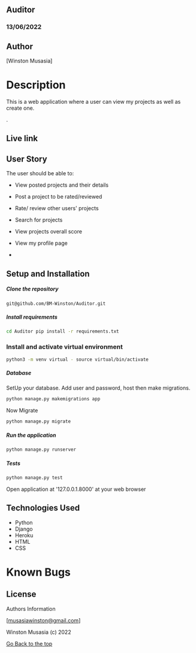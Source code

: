 ## Auditor

### 13/06/2022

## Author

[Winston Musasia]

# Description
This is a web application where a user can view my projects as well as create one.

.


## Live link


## User Story
The user should be able to:

* View posted projects and their details
* Post a project to be rated/reviewed
* Rate/ review other users' projects
* Search for projects 
* View projects overall score
* View my profile page

* 
## Setup and Installation

##### Clone the repository
```bash
git@github.com/BM-Winston/Auditor.git
```
##### Install requirements 
```bash
cd Auditor pip install -r requirements.txt
```
### Install and activate virtual environment
```bash
python3 -m venv virtual - source virtual/bin/activate
```
 ##### Database  
  SetUp your database. Add user and password, host then make migrations. 
 ```bash 
python manage.py makemigrations app
 ``` 
 Now Migrate  
 ```bash 
 python manage.py migrate 
```
##### Run the application  
 ```bash 
 python manage.py runserver 
``` 

##### Tests 
 ```bash 
 python manage.py test 
```

Open application at '127.0.0.1.8000' at your web browser



## Technologies Used

* Python
* Django
* Heroku
* HTML
* CSS

# Known Bugs


## License


Authors Information

[musasiawinston@gmail.com]

Winston Musasia (c) 2022


[Go Back to the top](#Auditor)


